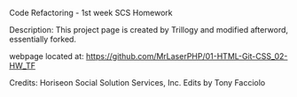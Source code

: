 Code Refactoring - 1st week SCS Homework

Description: This project page is created by Trillogy and modified afterword, essentially forked.

webpage located at: https://github.com/MrLaserPHP/01-HTML-Git-CSS_02-HW_TF

Credits: Horiseon Social Solution Services, Inc. Edits by Tony Facciolo
